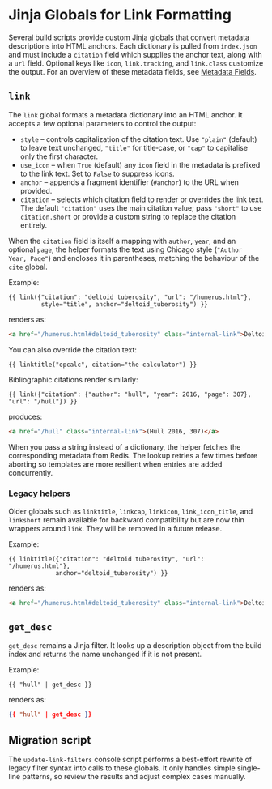 # Jinja Globals for Link Formatting

Several build scripts provide custom Jinja globals that convert metadata
descriptions into HTML anchors. Each dictionary is pulled from
`index.json` and must include a `citation` field which supplies the anchor
text, along with a `url` field. Optional keys like `icon`,
`link.tracking`, and `link.class` customize the output.  For an overview of
these metadata fields, see [Metadata Fields](metadata-fields.md).

## `link`

The `link` global formats a metadata dictionary into an HTML anchor.  It
accepts a few optional parameters to control the output:

- `style` – controls capitalization of the citation text.  Use `"plain"`
  (default) to leave text unchanged, `"title"` for title‑case, or `"cap"` to
  capitalise only the first character.
- `use_icon` – when `True` (default) any `icon` field in the metadata is
  prefixed to the link text.  Set to `False` to suppress icons.
- `anchor` – appends a fragment identifier (`#anchor`) to the URL when provided.
- `citation` – selects which citation field to render or overrides the link text.
  The default `"citation"` uses the main citation value; pass `"short"` to use
  `citation.short` or provide a custom string to replace the citation entirely.

When the `citation` field is itself a mapping with `author`, `year`, and an
optional `page`, the helper formats the text using Chicago style
(`"Author Year, Page"`) and encloses it in parentheses, matching the behaviour
of the `cite` global.

Example:

```jinja
{{ link({"citation": "deltoid tuberosity", "url": "/humerus.html"},
         style="title", anchor="deltoid_tuberosity") }}
```

renders as:

```html
<a href="/humerus.html#deltoid_tuberosity" class="internal-link">Deltoid Tuberosity</a>
```

You can also override the citation text:

```jinja
{{ linktitle("opcalc", citation="the calculator") }}
```

Bibliographic citations render similarly:

```jinja
{{ link({"citation": {"author": "hull", "year": 2016, "page": 307}, "url": "/hull"}) }}
```

produces:

```html
<a href="/hull" class="internal-link">(Hull 2016, 307)</a>
```

When you pass a string instead of a dictionary, the helper fetches the
corresponding metadata from Redis. The lookup retries a few times before
aborting so templates are more resilient when entries are added concurrently.

### Legacy helpers

Older globals such as `linktitle`, `linkcap`, `linkicon`, `link_icon_title`,
and `linkshort` remain available for backward compatibility but are now thin
wrappers around `link`.  They will be removed in a future release.

Example:

```jinja
{{ linktitle({"citation": "deltoid tuberosity", "url": "/humerus.html"},
             anchor="deltoid_tuberosity") }}
```

renders as:

```html
<a href="/humerus.html#deltoid_tuberosity" class="internal-link">Deltoid Tuberosity</a>
```

## `get_desc`

`get_desc` remains a Jinja filter. It looks up a description object from the
build index and returns the name unchanged if it is not present.

Example:

```jinja
{{ "hull" | get_desc }}
```

renders as:

```json
{{ "hull" | get_desc }}
```

## Migration script

The `update-link-filters` console script performs a best-effort rewrite of
legacy filter syntax into calls to these globals. It only handles simple
single-line patterns, so review the results and adjust complex cases manually.
